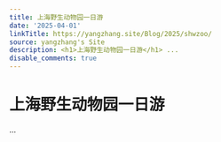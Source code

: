 ```yaml
---
title: 上海野生动物园一日游
date: '2025-04-01'
linkTitle: https://yangzhang.site/Blog/2025/shwzoo/
source: yangzhang's Site
description: <h1>上海野生动物园一日游</h1> ...
disable_comments: true
---
```

<h1>上海野生动物园一日游</h1> ...